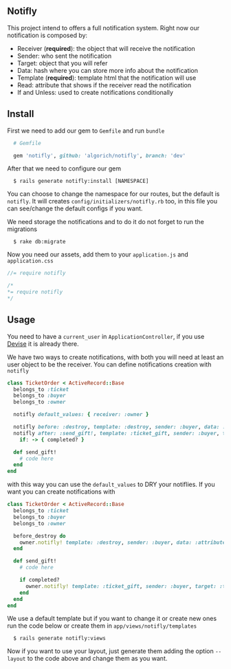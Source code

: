 Notifly
---

This project intend to offers a full notification system. Right now our
notification is composed by:

  - Receiver (**required**): the object that will receive the notification
  - Sender: who sent the notification
  - Target: object that you will refer
  - Data: hash where you can store more info about the notification
  - Template (**required**): template html that the notification will use
  - Read: attribute that shows if the receiver read the notification
  - If and Unless: used to create notifications conditionally


Install
---

First we need to add our gem to `Gemfile` and run `bundle`

```ruby
  # Gemfile

  gem 'notifly', github: 'algorich/notifly', branch: 'dev'
```

After that we need to configure our gem

```shell
  $ rails generate notifly:install [NAMESPACE]
```

You can choose to change the namespace for our routes, but the default is `notifly`.
It will creates `config/initializers/notifly.rb` too, in this file you can see/change
the default configs if you want.

We need storage the notifications and to do it do not forget to run the migrations

```shell
  $ rake db:migrate
```

Now you need our assets, add them to your `application.js` and `application.css`

```javascript
//= require notifly
```

```css
/*
*= require notifly
*/
```

Usage
---

You need to have a `current_user` in `ApplicationController`, if you use
[Devise](https://github.com/plataformatec/devise) it is already there.

We have two ways to create notifications, with both you will need at least an user
object to be the receiver. You can define notifications creation with `notifly`

```ruby
class TicketOrder < ActiveRecord::Base
  belongs_to :ticket
  belongs_to :buyer
  belongs_to :owner

  notifly default_values: { receiver: :owner }

  notifly before: :destroy, template: :destroy, sender: :buyer, data: :attributes
  notifly after: :send_gift!, template: :ticket_gift, sender: :buyer, target: :ticket,
    if: -> { completed? }

  def send_gift!
    # code here
  end
end
```

with this way you can use the `default_values` to DRY your notiflies. If you want
you can create notifications with

```ruby
class TicketOrder < ActiveRecord::Base
  belongs_to :ticket
  belongs_to :buyer
  belongs_to :owner

  before_destroy do
    owner.notifly! template: :destroy, sender: :buyer, data: :attributes
  end

  def send_gift!
    # code here

    if completed?
      owner.notifly! template: :ticket_gift, sender: :buyer, target: :ticket
    end
  end
end
```

We use a default template but if you want to change it or create new ones run the
code below or create them in `app/views/notifly/templates`

```shell
  $ rails generate notifly:views
```

Now if you want to use your layout, just generate them adding the option `--layout`
to the code above and change them as you want.
